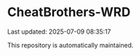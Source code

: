 # CheatBrothers-WRD

Last updated: 2025-07-09 08:35:17

This repository is automatically maintained.

